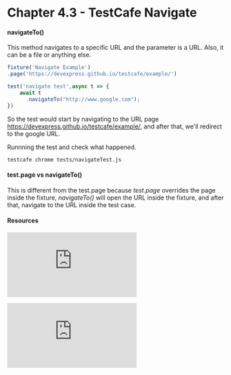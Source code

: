 # Chapter 4.3 - TestCafe Navigate

#### navigateTo()

This method navigates to a specific URL and the parameter is a URL. Also, it can be a file or anything else.

```javascript
fixture('Navigate Example')
.page('https://devexpress.github.io/testcafe/example/')

test('navigate test',async t => {
    await t 
      .navigateTo("http://www.google.com");
})
```

So the test would start by navigating to the URL page https://devexpress.github.io/testcafe/example/, and after that, we'll redirect to the google URL.

Runnning the test and check what happened.

```
testcafe chrome tests/navigateTest.js
```

#### test.page vs navigateTo()
This is different from the test.page because *test.page* overrides the page inside the fixture,  *navigateTo()*  will open the URL inside the fixture, and after that, navigate to the URL inside the test case.


#### Resources

![TestCafe - Organize Tests](https://devexpress.github.io/testcafe/documentation/guides/basic-guides/organize-tests.html)

![Source chapter 4.3](https://testautomationu.applitools.com/testcafe-tutorial/chapter4.3.html)

   
